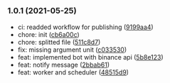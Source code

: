 ## <small>1.0.1 (2021-05-25)</small>

- ci: readded workflow for publishing ([9199aa4](https://github.com/simonecorsi/crypto-alert/commit/9199aa4))
- chore: init ([cb6a00c](https://github.com/simonecorsi/crypto-alert/commit/cb6a00c))
- chore: splitted file ([511c8d7](https://github.com/simonecorsi/crypto-alert/commit/511c8d7))
- fix: missing argument unit ([c033530](https://github.com/simonecorsi/crypto-alert/commit/c033530))
- feat: implemented bot with binance api ([5b8e123](https://github.com/simonecorsi/crypto-alert/commit/5b8e123))
- feat: notify message ([2bbab61](https://github.com/simonecorsi/crypto-alert/commit/2bbab61))
- feat: worker and scheduler ([48515d9](https://github.com/simonecorsi/crypto-alert/commit/48515d9))
